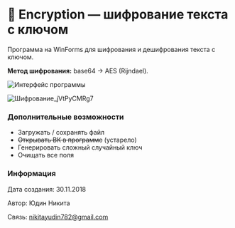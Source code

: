 # 🔐 Encryption — шифрование текста с ключом

Программа на WinForms для шифрования и дешифрования текста с ключом.

__Метод шифрования:__ base64 -> AES (Rijndael).

![Интерфейс программы](https://user-images.githubusercontent.com/36636599/145891339-71cd9957-d54c-4009-89f2-c4833afeee1f.png)

![Шифрование_jVtPyCMRg7](https://user-images.githubusercontent.com/36636599/145891587-42ecafb0-d279-4cb4-a5f8-48d825f47245.png)

### Дополнительные возможности
* Загружать / сохранять файл
* ~~Открывать ВК в программе~~ (устарело)
* Генерировать сложный случайный ключ
* Очищать все поля

### Информация

Дата создания: 30.11.2018

Автор: Юдин Никита

Связь: nikitayudin782@gmail.com
